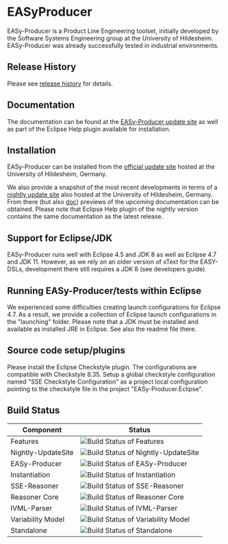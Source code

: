EASyProducer
============

EASy-Producer is a Product Line Engineering toolset, initially developed by the Software Systems Engineering group at the University of Hildesheim. EASy-Producer was already successfully tested in industrial environments.

Release History
---------------
Please see [release history](http://htmlpreview.github.io/?https://github.com/SSEHUB/EASyProducer/blob/master/EASyBuildProperties/changelog.html "release history") for details.

Documentation
-------------
The documentation can be found at the [EASy-Producer update site](http://projects.sse.uni-hildesheim.de/easy/ "EASy-Producer update site") as well as part of the Eclipse Help plugin available for installation.

Installation
-------------
EASy-Producer can be installed from the [official update site](http://projects.sse.uni-hildesheim.de/easy/ "EASy-Producer update site") hosted at the University of Hildesheim, Germany. 

We also provide a snapshot of the most recent developments in terms of a [nightly update site](https://projects.sse.uni-hildesheim.de/eclipse/update-sites/easy_nightly/ "EASy-Producer nightly update site") also hosted at the University of Hildesheim, Germany. From there (but also [doc](/doc/ "doc")) previews of the upcoming documentation can be obtained. Please note that Eclipse Help plugin of the nightly version contains the same documentation as the latest release.

Support for Eclipse/JDK
-----------------------
EASy-Producer runs well with Eclipse 4.5 and JDK 8 as well as Eclipse 4.7 and JDK 11. However, as we rely on an older version of xText for the EASY-DSLs, development there
still requires a JDK 8 (see developers guide).

Running EASy-Producer/tests within Eclipse
------------------------------------------
We experienced some difficulties creating launch configurations for Eclipse 4.7. As a result, we provide a collection of Eclipse launch configurations in the "launching" folder. Please note that a JDK must be installed and available as installed JRE in Eclipse. See also the readme file there.

Source code setup/plugins
-------------------------
Please install the Eclipse Checkstyle plugin. The configurations are compatible with Checkstyle 8.35. Setup a global checkstyle configuration named "SSE Checkstyle Configuration" as a project local configuration pointing to the checkstyle file in the project "EASy-Producer.Eclipse".

Build Status
------------------
| Component | Status |
|---|---|
| Features | ![Build Status of Features](http://jenkins.sse.uni-hildesheim.de/buildStatus/icon?job=EASy-Features) |
| Nightly-UpdateSite | ![Build Status of Nightly-UpdateSite](http://jenkins.sse.uni-hildesheim.de/buildStatus/icon?job=EASy-Nightly-UpdateSite) |
| EASy-Producer | ![Build Status of EASy-Producer](http://jenkins.sse.uni-hildesheim.de/buildStatus/icon?job=EASy-Producer) |
| Instantiation | ![Build Status of Instantiation](http://jenkins.sse.uni-hildesheim.de/buildStatus/icon?job=Instantiation) |
| SSE-Reasoner | ![Build Status of SSE-Reasoner](http://jenkins.sse.uni-hildesheim.de/buildStatus/icon?job=SSEreasoner) |
| Reasoner Core | ![Build Status of Reasoner Core](http://jenkins.sse.uni-hildesheim.de/buildStatus/icon?job=ReasonerCore) |
| IVML-Parser | ![Build Status of IVML-Parser](http://jenkins.sse.uni-hildesheim.de/buildStatus/icon?job=IVML) |
| Variability Model | ![Build Status of Variability Model](http://jenkins.sse.uni-hildesheim.de/buildStatus/icon?job=VarModel) |
| Standalone | ![Build Status of Standalone](http://jenkins.sse.uni-hildesheim.de/buildStatus/icon?job=Standalone) |
